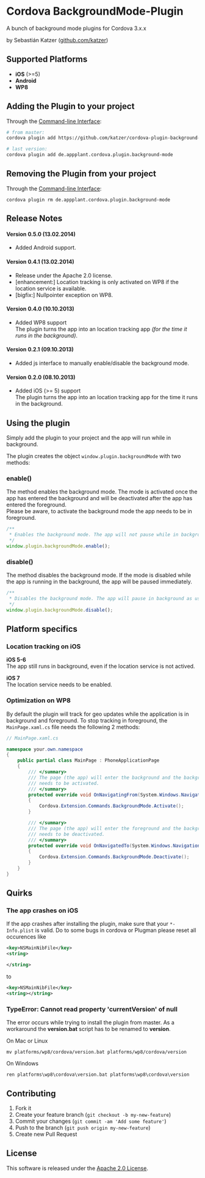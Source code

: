 Cordova BackgroundMode-Plugin
==============================

A bunch of background mode plugins for Cordova 3.x.x

by Sebastián Katzer ([github.com/katzer](https://github.com/katzer))

## Supported Platforms
- **iOS** (>=5)
- **Android**
- **WP8**

## Adding the Plugin to your project
Through the [Command-line Interface](http://cordova.apache.org/docs/en/3.0.0/guide_cli_index.md.html#The%20Command-line%20Interface):
```bash
# from master:
cordova plugin add https://github.com/katzer/cordova-plugin-background-mode.git

# last version:
cordova plugin add de.appplant.cordova.plugin.background-mode
```

## Removing the Plugin from your project
Through the [Command-line Interface](http://cordova.apache.org/docs/en/3.0.0/guide_cli_index.md.html#The%20Command-line%20Interface):
```
cordova plugin rm de.appplant.cordova.plugin.background-mode
```

## Release Notes
#### Version 0.5.0 (13.02.2014)
- Added Android support.

#### Version 0.4.1 (13.02.2014)
- Release under the Apache 2.0 license.
- [enhancement:] Location tracking is only activated on WP8 if the location service is available.
- [bigfix:] Nullpointer exception on WP8.

#### Version 0.4.0 (10.10.2013)
- Added WP8 support<br>
  The plugin turns the app into an location tracking app *(for the time it runs in the background)*.

#### Version 0.2.1 (09.10.2013)
- Added js interface to manually enable/disable the background mode.

#### Version 0.2.0 (08.10.2013)
- Added iOS (>= 5) support<br>
  The plugin turns the app into an location tracking app for the time it runs in the background.

## Using the plugin
Simply add the plugin to your project and the app will run while in background.

The plugin creates the object ```window.plugin.backgroundMode``` with two methods:

### enable()
The method enables the background mode. The mode is activated once the app has entered the background and will be deactivated after the app has entered the foreground.<br>
Please be aware, to activate the background mode the app needs to be in foreground.

```javascript
/**
 * Enables the background mode. The app will not pause while in background.
 */
window.plugin.backgroundMode.enable();
```

### disable()
The method disables the background mode. If the mode is disabled while the app is running in the background, the app will be paused immediately.
```javascript
/**
 * Disables the background mode. The app will pause in background as usual.
 */
window.plugin.backgroundMode.disable();
```

## Platform specifics

### Location tracking on iOS
**iOS 5-6**<br>
The app still runs in background, even if the location service is not actived.

**iOS 7**<br>
The location service needs to be enabled.

### Optimization on WP8
By default the plugin will track for geo updates while the application is in background and foreground. To stop tracking in foreground, the `MainPage.xaml.cs` file needs the following 2 methods:
```c#
// MainPage.xaml.cs

namespace your.own.namespace
{
    public partial class MainPage : PhoneApplicationPage
    {
        /// </summary>
        /// The page (the app) will enter the background and the background mode
        /// needs to be activated.
        /// </summary>
        protected override void OnNavigatingFrom(System.Windows.Navigation.NavigatingCancelEventArgs e)
        {
            Cordova.Extension.Commands.BackgroundMode.Activate();
        }

        /// </summary>
        /// The page (the app) will enter the foreground and the background mode
        /// needs to be deactivated.
        /// </summary>
        protected override void OnNavigatedTo(System.Windows.Navigation.NavigationEventArgs e)
        {
            Cordova.Extension.Commands.BackgroundMode.Deactivate();
        }
    }
}
```

## Quirks

### The app crashes on iOS
If the app crashes after installing the plugin, make sure that your `*-Info.plist` is valid.
Do to some bugs in cordova or Plugman please reset all occurences like
```xml
<key>NSMainNibFile</key>
<string>

</string>
```
to
```xml
<key>NSMainNibFile</key>
<string></string>
```

### TypeError: Cannot read property 'currentVersion' of null
The error occurs while trying to install the plugin from master. As a workaround the **version.bat** script has to be renamed to **version**.

On Mac or Linux
```
mv platforms/wp8/cordova/version.bat platforms/wp8/cordova/version
```
On Windows
```
ren platforms\wp8\cordova\version.bat platforms\wp8\cordova\version
```

## Contributing

1. Fork it
2. Create your feature branch (`git checkout -b my-new-feature`)
3. Commit your changes (`git commit -am 'Add some feature'`)
4. Push to the branch (`git push origin my-new-feature`)
5. Create new Pull Request

## License

This software is released under the [Apache 2.0 License](http://opensource.org/licenses/Apache-2.0).
